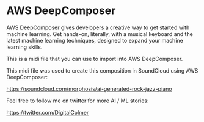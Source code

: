 # AWS DeepComposer

AWS DeepComposer gives developers a creative way to get started with machine learning. Get hands-on, literally, with a musical keyboard and the latest machine learning techniques, designed to expand your machine learning skills.

This is a midi file that you can use to import into AWS DeepComposer.

This midi file was used to create this composition in SoundCloud using AWS DeepComposer:

https://soundcloud.com/morphosis/ai-generated-rock-jazz-piano

Feel free to follow me on twitter for more AI / ML stories:

https://twitter.com/DigitalColmer
